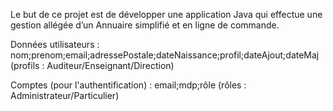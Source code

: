 Le but de ce projet est de développer une application Java qui effectue une gestion allégée d’un Annuaire simplifié et en ligne de commande.

Données utilisateurs : nom;prenom;email;adressePostale;dateNaissance;profil;dateAjout;dateMaj (profils : Auditeur/Enseignant/Direction)

Comptes (pour l'authentification) : email;mdp;rôle (rôles : Administrateur/Particulier)
